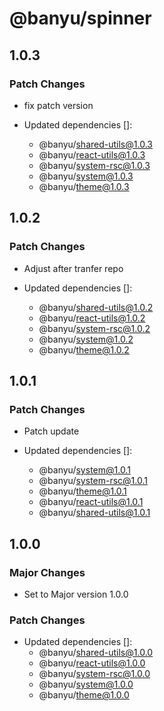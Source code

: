 # @banyu/spinner

## 1.0.3

### Patch Changes

- fix patch version

- Updated dependencies []:
  - @banyu/shared-utils@1.0.3
  - @banyu/react-utils@1.0.3
  - @banyu/system-rsc@1.0.3
  - @banyu/system@1.0.3
  - @banyu/theme@1.0.3

## 1.0.2

### Patch Changes

- Adjust after tranfer repo

- Updated dependencies []:
  - @banyu/shared-utils@1.0.2
  - @banyu/react-utils@1.0.2
  - @banyu/system-rsc@1.0.2
  - @banyu/system@1.0.2
  - @banyu/theme@1.0.2

## 1.0.1

### Patch Changes

- Patch update

- Updated dependencies []:
  - @banyu/system@1.0.1
  - @banyu/system-rsc@1.0.1
  - @banyu/theme@1.0.1
  - @banyu/react-utils@1.0.1
  - @banyu/shared-utils@1.0.1

## 1.0.0

### Major Changes

- Set to Major version 1.0.0

### Patch Changes

- Updated dependencies []:
  - @banyu/shared-utils@1.0.0
  - @banyu/react-utils@1.0.0
  - @banyu/system-rsc@1.0.0
  - @banyu/system@1.0.0
  - @banyu/theme@1.0.0
